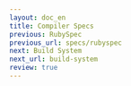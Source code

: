 ```yaml
---
layout: doc_en
title: Compiler Specs
previous: RubySpec
previous_url: specs/rubyspec
next: Build System
next_url: build-system
review: true
---
```

